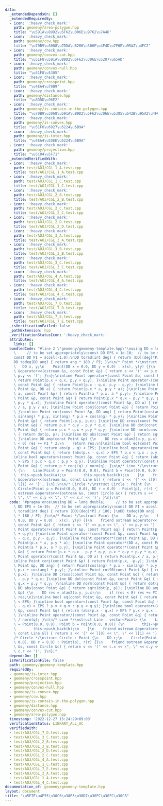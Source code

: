```yaml
---
data:
  _extendedDependsOn: []
  _extendedRequiredBy:
  - icon: ':heavy_check_mark:'
    path: geomeny/area-polygon.hpp
    title: "\u591A\u89D2\u5F62\u306E\u9762\u7A4D"
  - icon: ':heavy_check_mark:'
    path: geomeny/ccw.hpp
    title: "\u70B9\u3068\u7DDA\u5206\u306E\u4F4D\u7F6E\u95A2\u4FC2"
  - icon: ':heavy_check_mark:'
    path: geomeny/convex-cut.hpp
    title: "\u51F8\u591A\u89D2\u5F62\u306E\u5207\u65AD"
  - icon: ':heavy_check_mark:'
    path: geomeny/convex-hull.hpp
    title: "\u51F8\u5305"
  - icon: ':heavy_check_mark:'
    path: geomeny/crosspoint.hpp
    title: "\u4EA4\u70B9"
  - icon: ':heavy_check_mark:'
    path: geomeny/distance.hpp
    title: "\u8DDD\u96E2"
  - icon: ':heavy_check_mark:'
    path: geomeny/is-contain-in-the-polygon.hpp
    title: "\u70B9\u3068\u591A\u89D2\u5F62\u306E\u5305\u542B\u95A2\u4FC2"
  - icon: ':heavy_check_mark:'
    path: geomeny/is-convex.hpp
    title: "\u51F8\u6027\u5224\u5B9A"
  - icon: ':heavy_check_mark:'
    path: geomeny/is-inter.hpp
    title: "\u4EA4\u5DEE\u5224\u5B9A"
  - icon: ':heavy_check_mark:'
    path: geomeny/projection.hpp
    title: "\u5C04\u5F71"
  _extendedVerifiedWith:
  - icon: ':heavy_check_mark:'
    path: test/AOJ/CGL_1_A.test.cpp
    title: test/AOJ/CGL_1_A.test.cpp
  - icon: ':heavy_check_mark:'
    path: test/AOJ/CGL_1_C.test.cpp
    title: test/AOJ/CGL_1_C.test.cpp
  - icon: ':heavy_check_mark:'
    path: test/AOJ/CGL_2_B.test.cpp
    title: test/AOJ/CGL_2_B.test.cpp
  - icon: ':heavy_check_mark:'
    path: test/AOJ/CGL_2_C.test.cpp
    title: test/AOJ/CGL_2_C.test.cpp
  - icon: ':heavy_check_mark:'
    path: test/AOJ/CGL_2_D.test.cpp
    title: test/AOJ/CGL_2_D.test.cpp
  - icon: ':heavy_check_mark:'
    path: test/AOJ/CGL_3_A.test.cpp
    title: test/AOJ/CGL_3_A.test.cpp
  - icon: ':heavy_check_mark:'
    path: test/AOJ/CGL_3_B.test.cpp
    title: test/AOJ/CGL_3_B.test.cpp
  - icon: ':heavy_check_mark:'
    path: test/AOJ/CGL_3_C.test.cpp
    title: test/AOJ/CGL_3_C.test.cpp
  - icon: ':heavy_check_mark:'
    path: test/AOJ/CGL_4_A.test.cpp
    title: test/AOJ/CGL_4_A.test.cpp
  - icon: ':heavy_check_mark:'
    path: test/AOJ/CGL_4_C.test.cpp
    title: test/AOJ/CGL_4_C.test.cpp
  - icon: ':heavy_check_mark:'
    path: test/AOJ/CGL_7_D.test.cpp
    title: test/AOJ/CGL_7_D.test.cpp
  - icon: ':heavy_check_mark:'
    path: test/AOJ/CGL_7_E.test.cpp
    title: test/AOJ/CGL_7_E.test.cpp
  _isVerificationFailed: false
  _pathExtension: hpp
  _verificationStatusIcon: ':heavy_check_mark:'
  attributes:
    links: []
  bundledCode: "#line 2 \"geomeny/geomeny-template.hpp\"\nusing DD = long double;\
    \     // to be set appropriately\nconst DD EPS = 1e-10;  // to be set appropriately\n\
    const DD PI = acosl(-1.0);\nDD torad(int deg) { return (DD)(deg)*PI / 180; }\n\
    DD todeg(DD ang) { return ang * 180 / PI; }\n\n/* Point */\nstruct Point {\n \
    \   DD x, y;\n    Point(DD x = 0.0, DD y = 0.0) : x(x), y(y) {}\n    friend ostream\
    \ &operator<<(ostream &s, const Point &p) { return s << '(' << p.x << \", \" <<\
    \ p.y << ')'; }\n};\ninline Point operator+(const Point &p, const Point &q) {\
    \ return Point(p.x + q.x, p.y + q.y); }\ninline Point operator-(const Point &p,\
    \ const Point &q) { return Point(p.x - q.x, p.y - q.y); }\ninline Point operator*(const\
    \ Point &p, DD a) { return Point(p.x * a, p.y * a); }\ninline Point operator*(DD\
    \ a, const Point &p) { return Point(a * p.x, a * p.y); }\ninline Point operator*(const\
    \ Point &p, const Point &q) { return Point(p.x * q.x - p.y * q.y, p.x * q.y +\
    \ p.y * q.x); }\ninline Point operator/(const Point &p, DD a) { return Point(p.x\
    \ / a, p.y / a); }\ninline Point conj(const Point &p) { return Point(p.x, -p.y);\
    \ }\ninline Point rot(const Point &p, DD ang) { return Point(cos(ang) * p.x -\
    \ sin(ang) * p.y, sin(ang) * p.x + cos(ang) * p.y); }\ninline Point rot90(const\
    \ Point &p) { return Point(-p.y, p.x); }\ninline DD cross(const Point &p, const\
    \ Point &q) { return p.x * q.y - p.y * q.x; }\ninline DD dot(const Point &p, const\
    \ Point &q) { return p.x * q.x + p.y * q.y; }\ninline DD norm(const Point &p)\
    \ { return dot(p, p); }\ninline DD abs(const Point &p) { return sqrt(dot(p, p));\
    \ }\ninline DD amp(const Point &p) {\n    DD res = atan2(p.y, p.x);\n    if (res\
    \ < 0) res += PI * 2;\n    return res;\n}\ninline bool eq(const Point &p, const\
    \ Point &q) { return abs(p - q) < EPS; }\ninline bool operator<(const Point &p,\
    \ const Point &q) { return (abs(p.x - q.x) > EPS ? p.x < q.x : p.y < q.y); }\n\
    inline bool operator>(const Point &p, const Point &q) { return (abs(p.x - q.x)\
    \ > EPS ? p.x > q.x : p.y > q.y); }\ninline Point operator/(const Point &p, const\
    \ Point &q) { return p * conj(q) / norm(q); }\n\n/* Line */\nstruct Line : vector<Point>\
    \ {\n    Line(Point a = Point(0.0, 0.0), Point b = Point(0.0, 0.0)) {\n      \
    \  this->push_back(a);\n        this->push_back(b);\n    }\n    friend ostream\
    \ &operator<<(ostream &s, const Line &l) { return s << '{' << l[0] << \", \" <<\
    \ l[1] << '}'; }\n};\n\n/* Circle */\nstruct Circle : Point {\n    DD r;\n   \
    \ Circle(Point p = Point(0.0, 0.0), DD r = 0.0) : Point(p), r(r) {}\n    friend\
    \ ostream &operator<<(ostream &s, const Circle &c) { return s << '(' << c.x <<\
    \ \", \" << c.y << \", \" << c.r << ')'; }\n};\n"
  code: "#pragma once\nusing DD = long double;     // to be set appropriately\nconst\
    \ DD EPS = 1e-10;  // to be set appropriately\nconst DD PI = acosl(-1.0);\nDD\
    \ torad(int deg) { return (DD)(deg)*PI / 180; }\nDD todeg(DD ang) { return ang\
    \ * 180 / PI; }\n\n/* Point */\nstruct Point {\n    DD x, y;\n    Point(DD x =\
    \ 0.0, DD y = 0.0) : x(x), y(y) {}\n    friend ostream &operator<<(ostream &s,\
    \ const Point &p) { return s << '(' << p.x << \", \" << p.y << ')'; }\n};\ninline\
    \ Point operator+(const Point &p, const Point &q) { return Point(p.x + q.x, p.y\
    \ + q.y); }\ninline Point operator-(const Point &p, const Point &q) { return Point(p.x\
    \ - q.x, p.y - q.y); }\ninline Point operator*(const Point &p, DD a) { return\
    \ Point(p.x * a, p.y * a); }\ninline Point operator*(DD a, const Point &p) { return\
    \ Point(a * p.x, a * p.y); }\ninline Point operator*(const Point &p, const Point\
    \ &q) { return Point(p.x * q.x - p.y * q.y, p.x * q.y + p.y * q.x); }\ninline\
    \ Point operator/(const Point &p, DD a) { return Point(p.x / a, p.y / a); }\n\
    inline Point conj(const Point &p) { return Point(p.x, -p.y); }\ninline Point rot(const\
    \ Point &p, DD ang) { return Point(cos(ang) * p.x - sin(ang) * p.y, sin(ang) *\
    \ p.x + cos(ang) * p.y); }\ninline Point rot90(const Point &p) { return Point(-p.y,\
    \ p.x); }\ninline DD cross(const Point &p, const Point &q) { return p.x * q.y\
    \ - p.y * q.x; }\ninline DD dot(const Point &p, const Point &q) { return p.x *\
    \ q.x + p.y * q.y; }\ninline DD norm(const Point &p) { return dot(p, p); }\ninline\
    \ DD abs(const Point &p) { return sqrt(dot(p, p)); }\ninline DD amp(const Point\
    \ &p) {\n    DD res = atan2(p.y, p.x);\n    if (res < 0) res += PI * 2;\n    return\
    \ res;\n}\ninline bool eq(const Point &p, const Point &q) { return abs(p - q)\
    \ < EPS; }\ninline bool operator<(const Point &p, const Point &q) { return (abs(p.x\
    \ - q.x) > EPS ? p.x < q.x : p.y < q.y); }\ninline bool operator>(const Point\
    \ &p, const Point &q) { return (abs(p.x - q.x) > EPS ? p.x > q.x : p.y > q.y);\
    \ }\ninline Point operator/(const Point &p, const Point &q) { return p * conj(q)\
    \ / norm(q); }\n\n/* Line */\nstruct Line : vector<Point> {\n    Line(Point a\
    \ = Point(0.0, 0.0), Point b = Point(0.0, 0.0)) {\n        this->push_back(a);\n\
    \        this->push_back(b);\n    }\n    friend ostream &operator<<(ostream &s,\
    \ const Line &l) { return s << '{' << l[0] << \", \" << l[1] << '}'; }\n};\n\n\
    /* Circle */\nstruct Circle : Point {\n    DD r;\n    Circle(Point p = Point(0.0,\
    \ 0.0), DD r = 0.0) : Point(p), r(r) {}\n    friend ostream &operator<<(ostream\
    \ &s, const Circle &c) { return s << '(' << c.x << \", \" << c.y << \", \" <<\
    \ c.r << ')'; }\n};"
  dependsOn: []
  isVerificationFile: false
  path: geomeny/geomeny-template.hpp
  requiredBy:
  - geomeny/is-inter.hpp
  - geomeny/crosspoint.hpp
  - geomeny/projection.hpp
  - geomeny/convex-hull.hpp
  - geomeny/is-convex.hpp
  - geomeny/ccw.hpp
  - geomeny/is-contain-in-the-polygon.hpp
  - geomeny/distance.hpp
  - geomeny/convex-cut.hpp
  - geomeny/area-polygon.hpp
  timestamp: '2022-12-27 15:24:29+09:00'
  verificationStatus: LIBRARY_ALL_AC
  verifiedWith:
  - test/AOJ/CGL_7_D.test.cpp
  - test/AOJ/CGL_3_C.test.cpp
  - test/AOJ/CGL_2_B.test.cpp
  - test/AOJ/CGL_3_B.test.cpp
  - test/AOJ/CGL_2_D.test.cpp
  - test/AOJ/CGL_2_C.test.cpp
  - test/AOJ/CGL_4_A.test.cpp
  - test/AOJ/CGL_1_C.test.cpp
  - test/AOJ/CGL_7_E.test.cpp
  - test/AOJ/CGL_3_A.test.cpp
  - test/AOJ/CGL_1_A.test.cpp
  - test/AOJ/CGL_4_C.test.cpp
documentation_of: geomeny/geomeny-template.hpp
layout: document
title: "\u5E7E\u4F55\u30C6\u30F3\u30D7\u30EC\u30FC\u30C8"
---
```

